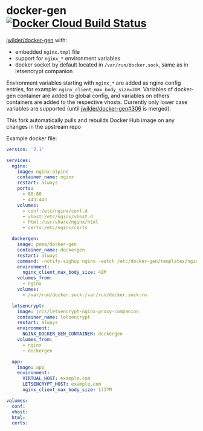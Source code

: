 # docker-gen [![Docker Cloud Build Status](https://img.shields.io/docker/cloud/build/poma/docker-gen.svg)](https://hub.docker.com/r/poma/docker-gen/builds)

[jwilder/docker-gen](https://github.com/jwilder/docker-gen) with:

- embedded `nginx.tmpl` file
- support for `nginx_*` environment variables
- docker socket by default located in `/var/run/docker.sock`, same as in letsencrypt companion

Environment variables starting with `nginx_*` are added as nginx config entries, for example: `nginx_client_max_body_size=30M`. Variables of docker-gen container are added to global config, and variables on others containers are added to the respective vhosts. Currently only lower case variables are supported (until [jwilder/docker-gen#306](https://github.com/jwilder/docker-gen/pull/306) is merged).

This fork automatically pulls and rebuilds Docker Hub image on any changes in the upstream repo

Example docker file:

```yaml
version: '2.1'

services:
  nginx:
    image: nginx:alpine
    container_name: nginx
    restart: always
    ports:
      - 80:80
      - 443:443
    volumes:
      - conf:/etc/nginx/conf.d
      - vhost:/etc/nginx/vhost.d
      - html:/usr/share/nginx/html
      - certs:/etc/nginx/certs

  dockergen:
    image: poma/docker-gen
    container_name: dockergen
    restart: always
    command: -notify-sighup nginx -watch /etc/docker-gen/templates/nginx.tmpl /etc/nginx/conf.d/default.conf
    environment:
      nginx_client_max_body_size: 42M
    volumes_from:
      - nginx
    volumes:
      - /var/run/docker.sock:/var/run/docker.sock:ro

  letsencrypt:
    image: jrcs/letsencrypt-nginx-proxy-companion
    container_name: letsencrypt
    restart: always
    environment:
      NGINX_DOCKER_GEN_CONTAINER: dockergen
    volumes_from:
      - nginx
      - dockergen

  app:
    image: app
    environment:
      VIRTUAL_HOST: example.com
      LETSENCRYPT_HOST: example.com
      nginx_client_max_body_size: 1337M

volumes:
  conf:
  vhost:
  html:
  certs:
```
